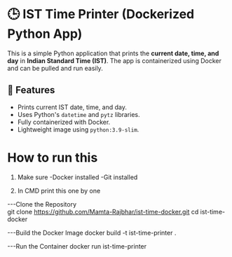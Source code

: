 # 🕒 IST Time Printer (Dockerized Python App)

This is a simple Python application that prints the **current date, time, and day** in **Indian Standard Time (IST)**. The app is containerized using Docker and can be pulled and run easily.

## 📌 Features
- Prints current IST date, time, and day.
- Uses Python's `datetime` and `pytz` libraries.
- Fully containerized with Docker.
- Lightweight image using `python:3.9-slim`.

# How to run this 
1) Make sure 
-Docker installed
-Git installed

2) In CMD print this one by one

---Clone the Repository   
git clone https://github.com/Mamta-Rajbhar/ist-time-docker.git
cd ist-time-docker

---Build the Docker Image
docker build -t ist-time-printer .

---Run the Container
docker run ist-time-printer

